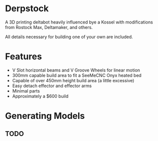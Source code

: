 Derpstock
=========

A 3D printing deltabot heavily influenced bye a Kossel with modifications from Rostock Max, Deltamaker, and others.

All details necessary for building one of your own are included.

Features
========
* V Slot horizontal beams and V Groove Wheels for linear motion
* 300mm capable build area to fit a SeeMeCNC Onyx heated bed
* Capable of over 450mm height build area (a little excessive)
* Easy detach effector and effector arms
* Minimal parts
* Approximately a $600 build

Generating Models
=================
 ## TODO
